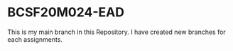 # BCSF20M024-EAD
This is my main branch in this Repository.
I have created new branches for each assignments.
